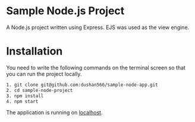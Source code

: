 # Sample Node.js Project

A Node.js project written using Express. EJS was used as the view engine.

# Installation

You need to write the following commands on the terminal screen so that you can run the project locally.

```sh
1. git clone git@github.com:dushan566/sample-node-app.git
2. cd sample-node-project
3. npm install
4. npm start
```

The application is running on [localhost](http://localhost:3000).
